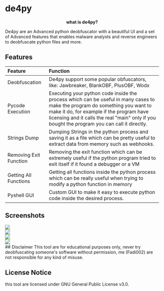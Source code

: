 # de4py
<p align="center"><b>what is de4py?</b></p>
De4py are an Advanced python deobfuscator with a beautiful UI and a set of Advanced features that enables malware analysts and reverse engineers to deobfuscate python files and more.

## Features
<table>
  <th align="left">Feature</th>
  <th align="left">Function</th>
  <tbody>
    <tr>
     <td>Deobfuscation</td>
     <td>De4py support some popular obfuscators, like: Jawbreaker, BlankOBF, PlusOBF, Wodx</td>
    </tr>
    <tr>
      <td>Pycode Execution</td>
      <td>Executing your python code inside the process which can be useful in many cases to make the program do something you want to make it do, for example if the program have licensing and it calls the real "main" only if you bought the program you can call it directly.</td>
    </tr>
    <tr>
      <td>Strings Dump</td>
      <td>Dumping Strings in the python process and saving it as a file which can be pretty useful to extract data from memory such as webhooks.</td>
    </tr>
    <tr>
      <td>Removing Exit Function</td>
      <td>Removing the exit function which can be extremely useful if the python program tried to exit itself if it found a debugger or a VM</td>
    </tr>
    <tr>
      <td>Getting All Functions</td>
      <td>Getting all functions inside the python process which can be really useful when trying to modify a python function in memory</td>
    </tr>
    <tr>
      <td>Pyshell GUI</td>
      <td>Custom GUI to make it easy to execute python code inside the desired process.</td>
    </tr>
  </tbody>
</table>

## Screenshots

 <div class="row">
  <div class="column">
    <a href="#home"><img src="https://github.com/Fadi002/de4py/blob/main/Pictures/Home.png?raw=true"></img></a>
  </div>
  <div class="column">
    <a href="#about"><img src="https://github.com/Fadi002/de4py/blob/main/Pictures/Deobfuscator.png?raw=true"></img></a>
  </div>
  <div class="column">
    <a href="#about"><img src="https://github.com/Fadi002/de4py/blob/main/Pictures/Shell.png?raw=true"></img></a>
  </div>
  <div class="column">
    <a href="#about"><img src="https://github.com/Fadi002/de4py/blob/main/Pictures/About.png?raw=true"></img></a>
  </div>
</div> 
## Disclaimer
This tool are for educational purposes only, never try deobfuscating someone's software without permission, me (Fadi002) are not responsible for any kind of misuse.

## License Notice
this tool are licensed under GNU General Public License v3.0.
